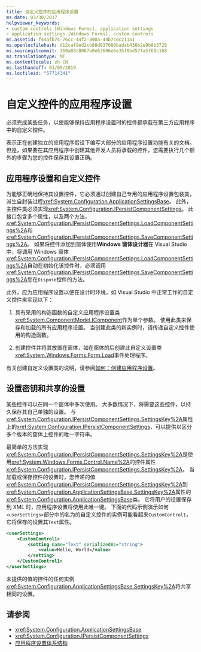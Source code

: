 ```yaml
---
title: 自定义控件的应用程序设置
ms.date: 03/30/2017
helpviewer_keywords:
- custom controls [Windows Forms], application settings
- application settings [Windows Forms], custom controls
ms.assetid: f44afb74-76cc-44f2-890a-44b7cdc211a1
ms.openlocfilehash: d12caf9ed2cb80d837080badab436b2e9b0b3728
ms.sourcegitcommit: 160a88c8087b0e63606e6e35f9bd57fa5f69c168
ms.translationtype: MT
ms.contentlocale: zh-CN
ms.lasthandoff: 03/09/2019
ms.locfileid: "57714341"
---
```

# <a name="application-settings-for-custom-controls"></a>自定义控件的应用程序设置
必须完成某些任务，以使能够保持应用程序设置时的控件都承载在第三方应用程序中的自定义控件。  
  
 表示正在创建独立的应用程序假设下编写大部分的应用程序设置功能有关的文档。 但是，如果要在其应用程序中创建其他开发人员将承载的控件，您需要执行几个额外的步骤为您的控件保存其设置正确。  
  
## <a name="application-settings-and-custom-controls"></a>应用程序设置和自定义控件  
 为能够正确地保持其设置控件，它必须通过创建自己专用的应用程序设置包装类，派生自封装过程<xref:System.Configuration.ApplicationSettingsBase>。 此外，主控件类必须实现<xref:System.Configuration.IPersistComponentSettings>。 此接口包含多个属性，以及两个方法，<xref:System.Configuration.IPersistComponentSettings.LoadComponentSettings%2A>和<xref:System.Configuration.IPersistComponentSettings.SaveComponentSettings%2A>。 如果将控件添加到窗体使用**Windows 窗体设计器**在 Visual Studio 中，将调用 Windows 窗体<xref:System.Configuration.IPersistComponentSettings.LoadComponentSettings%2A>自动在初始化该控件时，必须调用<xref:System.Configuration.IPersistComponentSettings.SaveComponentSettings%2A>您在`Dispose`控件的方法。  
  
 此外，应为应用程序设置以便在设计时环境，如 Visual Studio 中正常工作的自定义控件来实现以下：  
  
1.  具有采用的构造函数的自定义应用程序设置类<xref:System.ComponentModel.IComponent>作为单个参数。 使用此类来保存和加载的所有应用程序设置。 当创建此类的新实例时，请传递自定义控件使用的构造函数。  
  
2.  创建控件并将其放置在窗体，如在窗体的后创建此自定义设置类<xref:System.Windows.Forms.Form.Load>事件处理程序。  
  
 有关创建自定义设置类的说明，请参阅[如何：创建应用程序设置](how-to-create-application-settings.md)。  
  
## <a name="settings-keys-and-shared-settings"></a>设置密钥和共享的设置  
 某些控件可以在同一个窗体中多次使用。 大多数情况下，将需要这些控件，以持久保存其自己单独的设置。 与<xref:System.Configuration.IPersistComponentSettings.SettingsKey%2A>属性上的<xref:System.Configuration.IPersistComponentSettings>，可以提供以区分多个版本的窗体上控件的唯一字符串。  
  
 最简单的方法实现<xref:System.Configuration.IPersistComponentSettings.SettingsKey%2A>是使用<xref:System.Windows.Forms.Control.Name%2A>的控件属性<xref:System.Configuration.IPersistComponentSettings.SettingsKey%2A>。 当加载或保存控件的设置时，您传递的值<xref:System.Configuration.IPersistComponentSettings.SettingsKey%2A>到<xref:System.Configuration.ApplicationSettingsBase.SettingsKey%2A>属性的<xref:System.Configuration.ApplicationSettingsBase>类。 它将用户的设置保存到 XML 时，应用程序设置将使用此唯一键。 下面的代码示例演示如何`<userSettings>`部分中的名为的自定义控件的实例可能看起来`CustomControl1`，它将保存的设置其`Text`属性。  
  
```xml  
<userSettings>  
    <CustomControl1>  
        <setting name="Text" serializedAs="string">  
            <value>Hello, World</value>  
        </setting>  
    </CustomControl1>  
</userSettings>  
```  
  
 未提供的值的控件的任何实例<xref:System.Configuration.ApplicationSettingsBase.SettingsKey%2A>将共享相同的设置。  
  
## <a name="see-also"></a>请参阅
- <xref:System.Configuration.ApplicationSettingsBase>
- <xref:System.Configuration.IPersistComponentSettings>
- [应用程序设置体系结构](application-settings-architecture.md)
